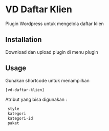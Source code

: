 # VD Daftar Klien

Plugin Wordpress untuk mengelola daftar klien

## Installation

Download dan upload plugin di menu plugin

## Usage

Gunakan shortcode untuk menampilkan

```php
[vd-daftar-klien]
```
Atribut yang bisa digunakan :
```php
 style
 kategori
 kategori-id
 paket
```
